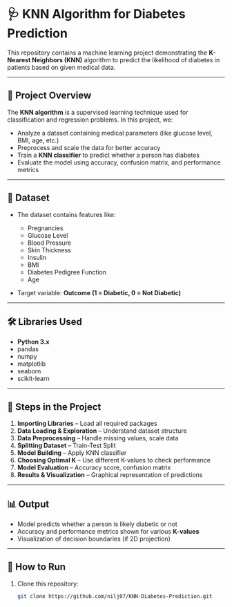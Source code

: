 # 🩺 KNN Algorithm for Diabetes Prediction

This repository contains a machine learning project demonstrating the **K-Nearest Neighbors (KNN)** algorithm to predict the likelihood of diabetes in patients based on given medical data.

---

## 🚀 Project Overview

The **KNN algorithm** is a supervised learning technique used for classification and regression problems. In this project, we:

- Analyze a dataset containing medical parameters (like glucose level, BMI, age, etc.)
- Preprocess and scale the data for better accuracy
- Train a **KNN classifier** to predict whether a person has diabetes
- Evaluate the model using accuracy, confusion matrix, and performance metrics

---

## 📂 Dataset

- The dataset contains features like:
  - Pregnancies
  - Glucose Level
  - Blood Pressure
  - Skin Thickness
  - Insulin
  - BMI
  - Diabetes Pedigree Function
  - Age

- Target variable: **Outcome (1 = Diabetic, 0 = Not Diabetic)**

---

## 🛠️ Libraries Used

- **Python 3.x**
- pandas
- numpy
- matplotlib
- seaborn
- scikit-learn

---

## 📌 Steps in the Project

1. **Importing Libraries** – Load all required packages
2. **Data Loading & Exploration** – Understand dataset structure
3. **Data Preprocessing** – Handle missing values, scale data
4. **Splitting Dataset** – Train-Test Split
5. **Model Building** – Apply KNN classifier
6. **Choosing Optimal K** – Use different K-values to check performance
7. **Model Evaluation** – Accuracy score, confusion matrix
8. **Results & Visualization** – Graphical representation of predictions

---

## 📊 Output

- Model predicts whether a person is likely diabetic or not
- Accuracy and performance metrics shown for various **K-values**
- Visualization of decision boundaries (if 2D projection)

---

## 🏁 How to Run

1. Clone this repository:
   ```bash
   git clone https://github.com/nilj07/KNN-Diabetes-Prediction.git
